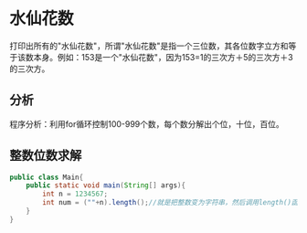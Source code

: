 # 水仙花数

打印出所有的"水仙花数"，所谓"水仙花数"是指一个三位数，其各位数字立方和等于该数本身。例如：153是一个"水仙花数"，因为153=1的三次方＋5的三次方＋3的三次方。

## 分析

程序分析：利用for循环控制100-999个数，每个数分解出个位，十位，百位。

## 整数位数求解

```java
public class Main{
   	public static void main(String[] args){
        int n = 1234567;
        int num = (""+n).length();//就是把整数变为字符串，然后调用length()函数求位数即可
	}
}
```

